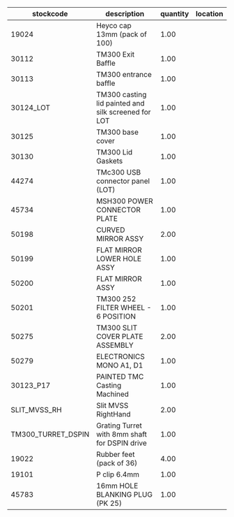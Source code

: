 |stockcode|description|quantity|location|
|---------|-----------|--------|--------|
|19024|Heyco cap 13mm (pack of 100)|1.00||
|30112|TM300 Exit Baffle|1.00||
|30113|TM300 entrance baffle|1.00||
|30124_LOT|TM300 casting lid painted and silk screened for LOT|1.00||
|30125|TM300 base cover|1.00||
|30130|TM300 Lid Gaskets|1.00||
|44274|TMc300 USB connector panel (LOT)|1.00||
|45734|MSH300 POWER CONNECTOR PLATE|1.00||
|50198|CURVED MIRROR ASSY|2.00||
|50199|FLAT MIRROR LOWER HOLE ASSY|1.00||
|50200|FLAT MIRROR ASSY|1.00||
|50201|TM300 252 FILTER WHEEL - 6 POSITION|1.00||
|50275|TM300 SLIT COVER PLATE ASSEMBLY|2.00||
|50279|ELECTRONICS MONO A1, D1|1.00||
|30123_P17|PAINTED TMC Casting Machined|1.00||
|SLIT_MVSS_RH|Slit MVSS RightHand|2.00||
|TM300_TURRET_DSPIN|Grating Turret with 8mm shaft for DSPIN drive|1.00||
|19022|Rubber feet (pack of 36)|4.00||
|19101|P clip 6.4mm|1.00||
|45783|16mm HOLE BLANKING PLUG (PK 25)|1.00||
